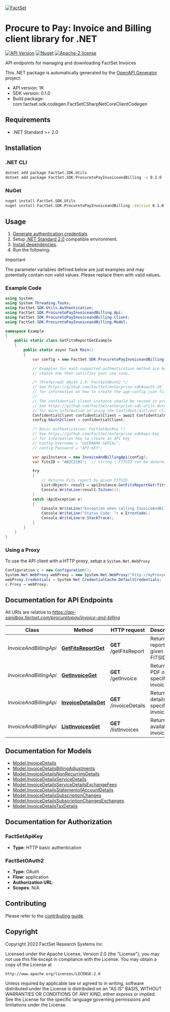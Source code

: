 [![FactSet](https://raw.githubusercontent.com/factset/enterprise-sdk/main/docs/images/factset-logo.svg)](https://www.factset.com)

# Procure to Pay: Invoice and Billing client library for .NET

[![API Version](https://img.shields.io/badge/api-v1K-blue)]()
[![Nuget](https://img.shields.io/nuget/v/FactSet.SDK.ProcuretoPayInvoiceandBilling)](https://www.nuget.org/packages/FactSet.SDK.ProcuretoPayInvoiceandBilling)
[![Apache-2 license](https://img.shields.io/badge/license-Apache2-brightgreen.svg)](https://www.apache.org/licenses/LICENSE-2.0)

API endpoints for managing and downloading FactSet Invoices

This .NET package is automatically generated by the [OpenAPI Generator](https://openapi-generator.tech) project:

- API version: 1K
- SDK version: 0.1.0
- Build package: com.factset.sdk.codegen.FactSetCSharpNetCoreClientCodegen

## Requirements

* .NET Standard >= 2.0

## Installation

### .NET CLI

```bash
dotnet add package FactSet.SDK.Utils
dotnet add package FactSet.SDK.ProcuretoPayInvoiceandBilling -v 0.1.0
```

### NuGet

```bash
nuget install FactSet.SDK.Utils
nuget install FactSet.SDK.ProcuretoPayInvoiceandBilling -Version 0.1.0
```

## Usage

1. [Generate authentication credentials](../../../../README.md#authentication).
2. Setup [.NET Standard 2.0](https://docs.microsoft.com/en-us/dotnet/standard/net-standard?tabs=net-standard-2-0) compatible environment.
3. [Install dependencies](#installation).
4. Run the following:

> [!IMPORTANT]
> The parameter variables defined below are just examples and may potentially contain non valid values. Please replace them with valid values.

### Example Code

```csharp
using System;
using System.Threading.Tasks;
using FactSet.SDK.Utils.Authentication;
using FactSet.SDK.ProcuretoPayInvoiceandBilling.Api;
using FactSet.SDK.ProcuretoPayInvoiceandBilling.Client;
using FactSet.SDK.ProcuretoPayInvoiceandBilling.Model;

namespace Example
{
    public static class GetFitsReportGetExample
    {
        public static async Task Main()
        {
            var config = new FactSet.SDK.ProcuretoPayInvoiceandBilling.Client.Configuration();

            // Examples for each supported authentication method are below,
            // choose one that satisfies your use case.

            /* (Preferred) OAuth 2.0: FactSetOAuth2 */
            // See https://github.com/FactSet/enterprise-sdk#oauth-20
            // for information on how to create the app-config.json file
            //
            // The confidential client instance should be reused in production environments.
            // See https://github.com/FactSet/enterprise-sdk-utils-dotnet#authentication
            // for more information on using the ConfidentialClient class
            ConfidentialClient confidentialClient = await ConfidentialClient.CreateAsync("/path/to/app-config.json");
            config.OAuth2Client = confidentialClient;

            /* Basic authentication: FactSetApiKey */
            // See https://github.com/FactSet/enterprise-sdk#api-key
            // for information how to create an API key
            // config.Username = "USERNAME-SERIAL";
            // config.Password = "API-KEY";

            var apiInstance = new InvoiceAndBillingApi(config);
            var fitsID = "AB2C2101";  // string | FITSID can be determined by concatenating the AccountNumber + two-digit year (e.g 21 for 2021) and two-digit month (e.g. 01 for January). Available AccountNumbers are available from the /listInvoices endpoint.

            try
            {
                // Returns Fits report by given FITSID
                List<Object> result = apiInstance.GetFitsReportGet(fitsID);
                Console.WriteLine(result.ToJson());
            }
            catch (ApiException e)
            {
                Console.WriteLine("Exception when calling InvoiceAndBillingApi.GetFitsReportGet: " + e.Message );
                Console.WriteLine("Status Code: "+ e.ErrorCode);
                Console.WriteLine(e.StackTrace);
            }
        }
    }
}
```

### Using a Proxy

To use the API client with a HTTP proxy, setup a `System.Net.WebProxy`

```csharp
Configuration c = new Configuration();
System.Net.WebProxy webProxy = new System.Net.WebProxy("http://myProxyUrl:80/");
webProxy.Credentials = System.Net.CredentialCache.DefaultCredentials;
c.Proxy = webProxy;
```

## Documentation for API Endpoints

All URIs are relative to *https://api-sandbox.factset.com/procuretopay/invoice-and-billing*

Class | Method | HTTP request | Description
------------ | ------------- | ------------- | -------------
*InvoiceAndBillingApi* | [**GetFitsReportGet**](https://github.com/FactSet/enterprise-sdk/tree/main/code/dotnet/ProcuretoPayInvoiceandBilling/v1/docs/InvoiceAndBillingApi.md#getfitsreportget) | **GET** /getFitsReport | Returns Fits report by given FITSID
*InvoiceAndBillingApi* | [**GetInvoiceGet**](https://github.com/FactSet/enterprise-sdk/tree/main/code/dotnet/ProcuretoPayInvoiceandBilling/v1/docs/InvoiceAndBillingApi.md#getinvoiceget) | **GET** /getInvoice | Returns PDF of specific invoice
*InvoiceAndBillingApi* | [**InvoiceDetailsGet**](https://github.com/FactSet/enterprise-sdk/tree/main/code/dotnet/ProcuretoPayInvoiceandBilling/v1/docs/InvoiceAndBillingApi.md#invoicedetailsget) | **GET** /invoiceDetails | Returns details on specific invoice.
*InvoiceAndBillingApi* | [**ListInvoicesGet**](https://github.com/FactSet/enterprise-sdk/tree/main/code/dotnet/ProcuretoPayInvoiceandBilling/v1/docs/InvoiceAndBillingApi.md#listinvoicesget) | **GET** /listInvoices | Returns all available invoices


## Documentation for Models

 - [Model.InvoiceDetails](https://github.com/FactSet/enterprise-sdk/tree/main/code/dotnet/ProcuretoPayInvoiceandBilling/v1/docs/InvoiceDetails.md)
 - [Model.InvoiceDetailsBillingAdjustments](https://github.com/FactSet/enterprise-sdk/tree/main/code/dotnet/ProcuretoPayInvoiceandBilling/v1/docs/InvoiceDetailsBillingAdjustments.md)
 - [Model.InvoiceDetailsNonRecurringDetails](https://github.com/FactSet/enterprise-sdk/tree/main/code/dotnet/ProcuretoPayInvoiceandBilling/v1/docs/InvoiceDetailsNonRecurringDetails.md)
 - [Model.InvoiceDetailsServiceDetails](https://github.com/FactSet/enterprise-sdk/tree/main/code/dotnet/ProcuretoPayInvoiceandBilling/v1/docs/InvoiceDetailsServiceDetails.md)
 - [Model.InvoiceDetailsServiceDetailsExchangeFees](https://github.com/FactSet/enterprise-sdk/tree/main/code/dotnet/ProcuretoPayInvoiceandBilling/v1/docs/InvoiceDetailsServiceDetailsExchangeFees.md)
 - [Model.InvoiceDetailsStatementofAccountDetails](https://github.com/FactSet/enterprise-sdk/tree/main/code/dotnet/ProcuretoPayInvoiceandBilling/v1/docs/InvoiceDetailsStatementofAccountDetails.md)
 - [Model.InvoiceDetailsSubscriptionChanges](https://github.com/FactSet/enterprise-sdk/tree/main/code/dotnet/ProcuretoPayInvoiceandBilling/v1/docs/InvoiceDetailsSubscriptionChanges.md)
 - [Model.InvoiceDetailsSubscriptionChangesExchanges](https://github.com/FactSet/enterprise-sdk/tree/main/code/dotnet/ProcuretoPayInvoiceandBilling/v1/docs/InvoiceDetailsSubscriptionChangesExchanges.md)
 - [Model.InvoiceDetailsTaxDetails](https://github.com/FactSet/enterprise-sdk/tree/main/code/dotnet/ProcuretoPayInvoiceandBilling/v1/docs/InvoiceDetailsTaxDetails.md)


## Documentation for Authorization


### FactSetApiKey

- **Type**: HTTP basic authentication


### FactSetOAuth2

- **Type**: OAuth
- **Flow**: application
- **Authorization URL**: 
- **Scopes**: N/A


## Contributing

Please refer to the [contributing guide](../../../../CONTRIBUTING.md).

## Copyright

Copyright 2022 FactSet Research Systems Inc

Licensed under the Apache License, Version 2.0 (the "License");
you may not use this file except in compliance with the License.
You may obtain a copy of the License at

    http://www.apache.org/licenses/LICENSE-2.0

Unless required by applicable law or agreed to in writing, software
distributed under the License is distributed on an "AS IS" BASIS,
WITHOUT WARRANTIES OR CONDITIONS OF ANY KIND, either express or implied.
See the License for the specific language governing permissions and
limitations under the License.
